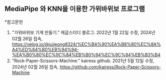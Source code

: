 ## MediaPipe 와 KNN을 이용한 가위바위보 프로그램

*참고문헌
1) "가위바위보 기계 만들기." 캐글스터디 블로그. 2022년 1월 22일 수정, 2024년 02월 26일 접속, https://velog.io/@juijeong8324/%EC%BA%90%EA%B8%80%EC%8A%A4%ED%84%B0%EB%94%94-%EA%B0%80%EC%9C%84%EB%B0%94%EC%9C%84%EB%B3%B4
2) "Rock-Paper-Scissors-Machine." kairess github. 2021년 5월 12일 수정, 2024년 02월 26일 접속, https://github.com/kairess/Rock-Paper-Scissors-Machine
